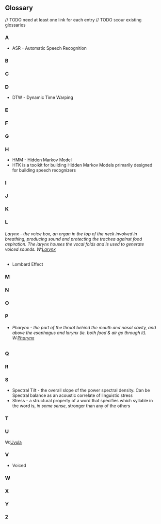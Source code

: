 ## Glossary

// TODO need at least one link for each entry
// TODO scour existing glossaries

### A
* ASR - Automatic Speech Recognition
### B
### C
### D
* DTW - Dynamic Time Warping
### E
### F
### G
### H
* HMM - Hidden Markov Model
* HTK is a toolkit for building Hidden Markov Models primarily designed for building speech recognizers
### I
### J
### K
### L
###### Larynx - the voice box, an organ in the top of the neck involved in breathing, producing sound and protecting the trachea against food aspiration. The larynx houses the vocal folds and is used to generate voiced sounds. W:[Larynx](https://en.wikipedia.org/wiki/Larynx)
* Lombard Effect
### M
### N
### O
### P
* ###### Pharynx - the part of the throat behind the mouth and nasal cavity, and above the esophagus and larynx (ie. both food & air go through it). W:[Pharynx](https://en.wikipedia.org/wiki/Pharynx)
### Q
### R
### S
* Spectral Tilt - the overall slope of the power spectral density. Can be Spectral balance as an acoustic correlate of linguistic stress
* Stress - a structural property of a word that specifies which syllable in the word is, *in some sense*, stronger than any of the others
### T
### U
W:[Uvula](https://en.wikipedia.org/wiki/Palatine_uvula)
### V
* Voiced
### W
### X
### Y
### Z
